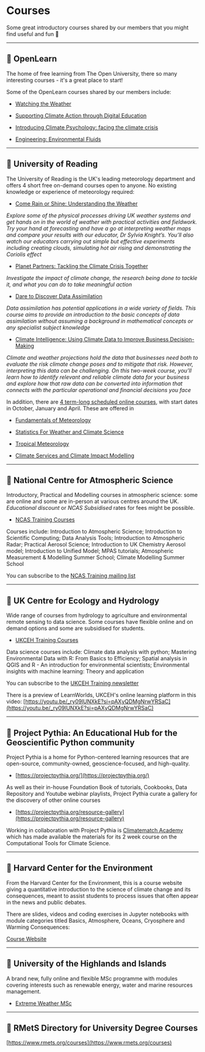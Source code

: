 # Courses

Some great introductory courses shared by our members that you might find useful and fun 📖

***

## 📌 OpenLearn

The home of free learning from The Open University, there so many interesting courses - it's a great place to start!

Some of the OpenLearn courses shared by our members include:

  - [Watching the Weather](https://www.open.edu/openlearn/nature-environment/environmental-studies/watching-the-weather)

  - [Supporting Climate Action through Digital Education](https://www.open.edu/openlearn/education-development/supporting-climate-action-through-digital-education)

  - [Introducing Climate Psychology: facing the climate crisis](https://www.open.edu/openlearn/health-sports-psychology/introducing-climate-psychology-facing-the-climate-crisis)
 
  - [Engineering: Environmental Fluids](https://www.open.edu/openlearn/science-maths-technology/engineering-environmental-fluids)

***

## 📌 University of Reading 

The University of Reading is the UK's leading meteorology department and offers 4 short free on-demand courses open to anyone. No existing knowledge or experience of meteorology required:

 - [Come Rain or Shine: Understanding the Weather](https://www.futurelearn.com/courses/come-rain-or-shine)
  
*Explore some of the physical processes driving UK weather systems and get hands on in the world of weather with practical activities and fieldwork. Try your hand at forecasting and have a go at interpreting weather maps and compare your results with our educator, Dr Sylvia Knight’s. You’ll also watch our educators carrying out simple but effective experiments including creating clouds, simulating hot air rising and demonstrating the Coriolis effect*  
   
- [Planet Partners: Tackling the Climate Crisis Together](https://www.futurelearn.com/courses/tackling-climate-crisis) 

*Investigate the impact of climate change, the research being done to tackle it, and what you can do to take meaningful action* 
  
- [Dare to Discover Data Assimilation](https://discoverda.org/)

*Data assimilation has potential applications in a wide variety of fields. This course aims to provide an introduction to the basic concepts of data assimilation without assuming a background in mathematical concepts or any specialist subject knowledge*
  
 - [Climate Intelligence: Using Climate Data to Improve Business Decision-Making](https://www.futurelearn.com/courses/climate-intelligence-using-climate-data-to-improve-business-decision-making) 

 *Climate and weather projections hold the data that businesses need both to evaluate the risk climate change poses and to mitigate that risk. However, interpreting this data can be challenging.
On this two-week course, you’ll learn how to identify relevant and reliable climate data for your business and explore how that raw data can be converted into information that connects with the particular operational and financial decisions you face* 

In addition, there are [4 term-long scheduled online courses](https://www.reading.ac.uk/meteorology/online-courses/classes), with start dates in October, January and April. These are offered in

- [Fundamentals of Meteorology](https://www.reading.ac.uk/meteorology/online-courses/classes/fundamentals-of-meteorology)

- [Statistics For Weather and Climate Science](https://www.reading.ac.uk/meteorology/online-courses/classes/statistics-for-weather-and-climate-science)

- [Tropical Meteorology](https://www.reading.ac.uk/meteorology/online-courses/classes/tropical-meteorology)

- [Climate Services and Climate Impact Modelling](https://www.reading.ac.uk/meteorology/online-courses/classes/climate-services-and-climate-impact-modelling)
 
***

## 📌 National Centre for Atmospheric Science

Introductory, Practical and Modelling courses in atmospheric science: some are online and some are in-person at various centres around the UK. *Educational discount* or *NCAS Subsidised* rates for fees might be possible.

- [NCAS Training Courses](https://ncas.ac.uk/study-with-us/)

Courses include: Introduction to Atmospheric Science; Introduction to Scientific Computing; Data Analysis Tools; Introduction to Atmospheric Radar; Practical Aerosol Science; Introduction to UK Chemistry Aerosol model; Introduction to Unified Model; MPAS tutorials; Atmospheric Measurement & Modelling Summer School; Climate Modelling Summer School

You can subscribe to the [NCAS Training mailing list](https://ncas.us19.list-manage.com/subscribe?u=1d208728001407fb3e7ef3f74&id=67d63d0201)

***

## 📌 UK Centre for Ecology and Hydrology

Wide range of courses from hydrology to agriculture and environmental remote sensing to data science. Some courses have flexible online and on demand options and some are subsidised for students.

- [UKCEH Training Courses](https://www.ceh.ac.uk/solutions/training)

Data science courses include: Climate data analysis with python; Mastering Environmental Data with R: From Basics to Efficiency; Spatial analysis in QGIS and R - An introduction for environmental scientists; Environmental insights with machine learning: Theory and application

You can subscribe to the [UKCEH Training newsletter](https://www.ceh.ac.uk/training/ceh-training-newsletter)

There is a preview of LearnWorlds, UKCEH's online learning platform in this video: [https://youtu.be/_ry09lUNXkE?si=pAXyQDMgNrwYRSaC](https://youtu.be/_ry09lUNXkE?si=pAXyQDMgNrwYRSaC)


*** 

## 📌 Project Pythia: An Educational Hub for the Geoscientific Python community

Project Pythia is a home for Python-centered learning resources that are open-source, community-owned, geoscience-focused, and high-quality.

- [https://projectpythia.org/](https://projectpythia.org/)

As well as their in-house Foundation Book of tutorials, Cookbooks, Data Repository and Youtube webinar playlists, Project Pythia curate a gallery for the discovery of other online courses

- [https://projectpythia.org/resource-gallery](https://projectpythia.org/resource-gallery)

Working in collaboration with Project Pythia is [Climatematch Academy](https://comptools.climatematch.io) which has made available the materials for its 2 week course on the Computational Tools for Climate Science.

***

## 📌 Harvard Center for the Environment

From the Harvard Center for the Environment, this is a course website giving a quantitative introduction to the science of climate change and its consequences, meant to assist students to process issues that often appear in the news and public debates.

There are slides, videos and coding exercises in Jupyter notebooks with module categories titled Basics, Atmosphere, Oceans, Cryosphere and Warming Consequences:

[Course Website](https://courses.seas.harvard.edu/climate/eli/Courses/EPS101/index.html)

*** 

## 📌 University of the Highlands and Islands

A brand new, fully online and flexible MSc programme with modules covering interests such as renewable energy, water and marine resources management.

- [Extreme Weather MSc](https://www.uhi.ac.uk/en/courses/msc-extreme-weather)


***

## 📌 RMetS Directory for University Degree Courses

[https://www.rmets.org/courses](https://www.rmets.org/courses)

